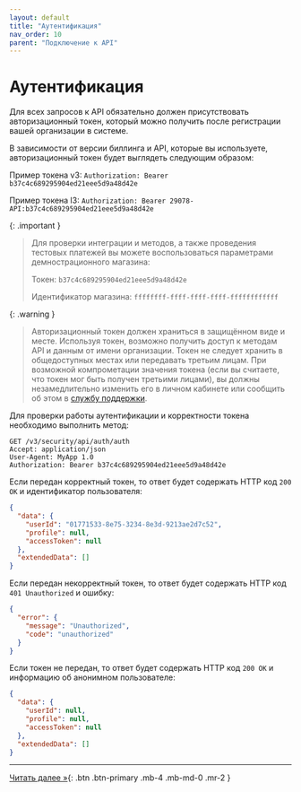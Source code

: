 ```yaml
---
layout: default
title: "Аутентификация"
nav_order: 10
parent: "Подключение к API"
---
```


# Аутентификация

Для всех запросов к API обязательно должен присутствовать авторизационный токен, который можно получить после регистрации вашей организации в системе.

В зависимости от версии биллинга и API, которые вы используете, авторизационный токен будет выглядеть следующим образом:

Пример токена v3: `Authorization: Bearer b37c4c689295904ed21eee5d9a48d42e` 

Пример токена l3: `Authorization: Bearer 29078-API:b37c4c689295904ed21eee5d9a48d42e` 

{: .important }
> Для проверки интеграции и методов, а также проведения тестовых платежей вы можете воспользоваться параметрами демнострационного магазина:
>
> Токен: `b37c4c689295904ed21eee5d9a48d42e`
> 
> Идентификатор магазина: `ffffffff-ffff-ffff-ffff-ffffffffffff`

{: .warning }
> Авторизационный токен должен храниться в защищённом виде и месте. Используя токен, возможно получить доступ к методам API и данным от имени организации.
Токен не следует хранить в общедоступных местах или передавать третьим лицам. При возможной компрометации значения токена (если вы считаете, что токен мог быть получен третьими лицами),
вы должны незамедлительно изменить его в личном кабинете или сообщить об этом в [службу поддержки](https://www.invoicebox.ru/ru/contacts/feedback.html). 

Для проверки работы аутентификации и корректности токена необходимо выполнить метод:
```
GET /v3/security/api/auth/auth
Accept: application/json
User-Agent: MyApp 1.0
Authorization: Bearer b37c4c689295904ed21eee5d9a48d42e
```

Если передан корректный токен, то ответ будет содержать HTTP код `200 OK` и идентификатор пользователя:
```json
{
  "data": {
    "userId": "01771533-8e75-3234-8e3d-9213ae2d7c52",
    "profile": null,
    "accessToken": null
  },
  "extendedData": []
}
```

Если передан некорректный токен, то ответ будет содержать HTTP код `401 Unauthorized` и ошибку:
```json
{
  "error": {
    "message": "Unauthorized",
    "code": "unauthorized"
  }
}
```

Если токен не передан, то ответ будет содержать HTTP код `200 OK` и информацию об анонимном пользователе:
```json
{
  "data": {
    "userId": null,
    "profile": null,
    "accessToken": null
  },
  "extendedData": []
}
```


---
[Читать далее &raquo;](/docs/api/filters){: .btn .btn-primary .mb-4 .mb-md-0 .mr-2 }

